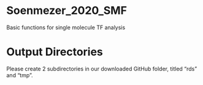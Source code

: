 # Soenmezer_2020_SMF
Basic functions for single molecule TF analysis

# Output Directories 
Please create 2 subdirectories in our downloaded GitHub folder, titled “rds” and “tmp”.
